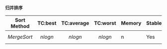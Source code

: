 **归并排序** 

| Sort Method     |   TC:best   | TC:average  | TC:worst    | Memory | Stable |
| --------------- | :---------: | ----------- | ----------- | ------ | ------ |
| $$ MergeSort $$ | $$ nlogn $$ | $$ nlogn $$ | $$ nlogn $$ | n      | Yes    |

